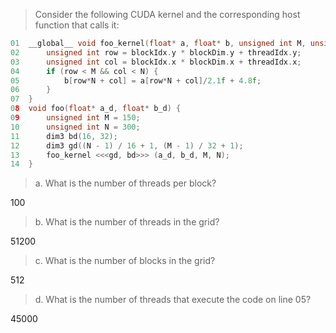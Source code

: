 > Consider the following CUDA kernel and the corresponding host function that calls it:

```c++
01  __global__ void foo_kernel(float* a, float* b, unsigned int M, unsigned int N) {
02      unsigned int row = blockIdx.y * blockDim.y + threadIdx.y;
03      unsigned int col = blockIdx.x * blockDim.x + threadIdx.x;
04      if (row < M && col < N) {
05          b[row*N + col] = a[row*N + col]/2.1f + 4.8f;
06      }
07  }
08  void foo(float* a_d, float* b_d) {
09      unsigned int M = 150;
10      unsigned int N = 300;
11      dim3 bd(16, 32);
12      dim3 gd((N - 1) / 16 + 1, (M - 1) / 32 + 1);
13      foo_kernel <<<gd, bd>>> (a_d, b_d, M, N);
14  }
```

> a. What is the number of threads per block?

100

> b. What is the number of threads in the grid?

51200

> c. What is the number of blocks in the grid?

512

> d. What is the number of threads that execute the code on line 05?

45000
